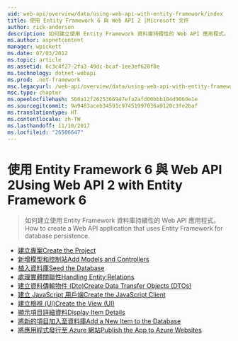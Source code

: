 ```yaml
---
uid: web-api/overview/data/using-web-api-with-entity-framework/index
title: 使用 Entity Framework 6 與 Web API 2 |Microsoft 文件
author: rick-anderson
description: 如何建立使用 Entity Framework 資料庫持續性的 Web API 應用程式。
ms.author: aspnetcontent
manager: wpickett
ms.date: 07/03/2012
ms.topic: article
ms.assetid: 6c3c4f27-2fa3-49dc-bcaf-1ee3ef620f8e
ms.technology: dotnet-webapi
ms.prod: .net-framework
msc.legacyurl: /web-api/overview/data/using-web-api-with-entity-framework
msc.type: chapter
ms.openlocfilehash: 560a12f2625366947efa2afd00bbb184d9060e1e
ms.sourcegitcommit: 9a9483aceb34591c97451997036a9120c3fe2baf
ms.translationtype: HT
ms.contentlocale: zh-TW
ms.lasthandoff: 11/10/2017
ms.locfileid: "26506647"
---
```

<a name="using-web-api-2-with-entity-framework-6"></a><span data-ttu-id="b803a-103">使用 Entity Framework 6 與 Web API 2</span><span class="sxs-lookup"><span data-stu-id="b803a-103">Using Web API 2 with Entity Framework 6</span></span>
====================
> <span data-ttu-id="b803a-104">如何建立使用 Entity Framework 資料庫持續性的 Web API 應用程式。</span><span class="sxs-lookup"><span data-stu-id="b803a-104">How to create a Web API application that uses Entity Framework for database persistence.</span></span>


- [<span data-ttu-id="b803a-105">建立專案</span><span class="sxs-lookup"><span data-stu-id="b803a-105">Create the Project</span></span>](part-1.md)
- [<span data-ttu-id="b803a-106">新增模型和控制站</span><span class="sxs-lookup"><span data-stu-id="b803a-106">Add Models and Controllers</span></span>](part-2.md)
- [<span data-ttu-id="b803a-107">植入資料庫</span><span class="sxs-lookup"><span data-stu-id="b803a-107">Seed the Database</span></span>](part-3.md)
- [<span data-ttu-id="b803a-108">處理實體關聯性</span><span class="sxs-lookup"><span data-stu-id="b803a-108">Handling Entity Relations</span></span>](part-4.md)
- [<span data-ttu-id="b803a-109">建立資料傳輸物件 (Dto)</span><span class="sxs-lookup"><span data-stu-id="b803a-109">Create Data Transfer Objects (DTOs)</span></span>](part-5.md)
- [<span data-ttu-id="b803a-110">建立 JavaScript 用戶端</span><span class="sxs-lookup"><span data-stu-id="b803a-110">Create the JavaScript Client</span></span>](part-6.md)
- [<span data-ttu-id="b803a-111">建立檢視 (UI)</span><span class="sxs-lookup"><span data-stu-id="b803a-111">Create the View (UI)</span></span>](part-7.md)
- [<span data-ttu-id="b803a-112">顯示項目詳細資料</span><span class="sxs-lookup"><span data-stu-id="b803a-112">Display Item Details</span></span>](part-8.md)
- [<span data-ttu-id="b803a-113">將新的項目加入至資料庫</span><span class="sxs-lookup"><span data-stu-id="b803a-113">Add a New Item to the Database</span></span>](part-9.md)
- [<span data-ttu-id="b803a-114">將應用程式發行至 Azure 網站</span><span class="sxs-lookup"><span data-stu-id="b803a-114">Publish the App to Azure Websites</span></span>](part-10.md)
